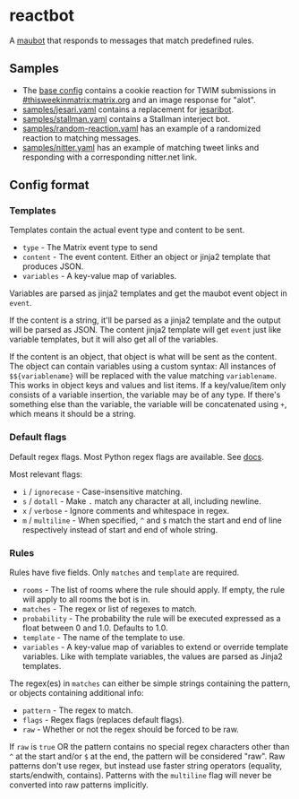 # reactbot
A [maubot](https://github.com/maubot/maubot) that responds to messages that match predefined rules.

## Samples
* The [base config](base-config.yaml) contains a cookie reaction for TWIM submissions
  in [#thisweekinmatrix:matrix.org](https://matrix.to/#/#thisweekinmatrix:matrix.org)
  and an image response for "alot".
* [samples/jesari.yaml](samples/jesari.yaml) contains a replacement for [jesaribot](https://github.com/maubot/jesaribot).
* [samples/stallman.yaml](samples/stallman.yaml) contains a Stallman interject bot.
* [samples/random-reaction.yaml](samples/random-reaction.yaml) has an example of
  a randomized reaction to matching messages.
* [samples/nitter.yaml](samples/nitter.yaml) has an example of matching tweet links
  and responding with a corresponding nitter.net link.

## Config format
### Templates
Templates contain the actual event type and content to be sent.
* `type` - The Matrix event type to send
* `content` - The event content. Either an object or jinja2 template that produces JSON.
* `variables` - A key-value map of variables.

Variables are parsed as jinja2 templates and get the maubot event object in `event`.

If the content is a string, it'll be parsed as a jinja2 template and the output
will be parsed as JSON. The content jinja2 template will get `event` just like
variable templates, but it will also get all of the variables.

If the content is an object, that object is what will be sent as the content.
The object can contain variables using a custom syntax: All instances of
`$${variablename}` will be replaced with the value matching `variablename`.
This works in object keys and values and list items. If a key/value/item only
consists of a variable insertion, the variable may be of any type. If there's
something else than the variable, the variable will be concatenated using `+`,
which means it should be a string.

### Default flags
Default regex flags. Most Python regex flags are available.
See [docs](https://docs.python.org/3/library/re.html#re.A).

Most relevant flags:
* `i` / `ignorecase` - Case-insensitive matching.
* `s` / `dotall` - Make `.` match any character at all, including newline.
* `x` / `verbose` - Ignore comments and whitespace in regex.
* `m` / `multiline` - When specified, `^` and `$` match the start and end of
                      line respectively instead of start and end of whole string.

### Rules
Rules have five fields. Only `matches` and `template` are required.
* `rooms` - The list of rooms where the rule should apply.
            If empty, the rule will apply to all rooms the bot is in.
* `matches` - The regex or list of regexes to match.
* `probability` - The probability the rule will be executed expressed as a float
                  between 0 and 1.0. Defaults to 1.0.
* `template` - The name of the template to use.
* `variables` - A key-value map of variables to extend or override template variables.
                Like with template variables, the values are parsed as Jinja2 templates.

The regex(es) in `matches` can either be simple strings containing the pattern,
or objects containing additional info:
* `pattern` - The regex to match.
* `flags` - Regex flags (replaces default flags).
* `raw` - Whether or not the regex should be forced to be raw.

If `raw` is `true` OR the pattern contains no special regex characters other
than `^` at the start and/or `$` at the end, the pattern will be considered
"raw". Raw patterns don't use regex, but instead use faster string operators
(equality, starts/endwith, contains). Patterns with the `multiline` flag will
never be converted into raw patterns implicitly.
